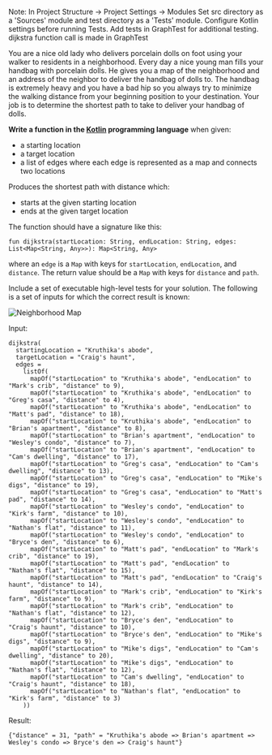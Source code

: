 Note: In Project Structure -> Project Settings -> Modules
Set src directory as a 'Sources' module and test directory as a 'Tests' module.
Configure Kotlin settings before running Tests.
Add tests in GraphTest for additional testing.
dijkstra function call is made in GraphTest

You are a nice old lady who delivers porcelain dolls on foot using your walker to residents in a neighborhood. Every day a nice young man fills your handbag with porcelain dolls. He gives you a map of the neighborhood and an address of the neighbor to deliver the handbag of dolls to. The handbag is extremely heavy and you have a bad hip so you always try to minimize the walking distance from your beginning position to your destination. Your job is to determine the shortest path to take to deliver your handbag of dolls.

**Write a function in the [Kotlin](http://kotlinlang.org/) programming language** when given:

* a starting location
* a target location
* a list of edges where each edge is represented as a map and connects two locations
  
Produces the shortest path with distance which:

* starts at the given starting location
* ends at the given target location
 
The function should have a signature like this:

    fun dijkstra(startLocation: String, endLocation: String, edges: List<Map<String, Any>>): Map<String, Any>

where an `edge` is a `Map` with keys for `startLocation`, `endLocation`, and `distance`. The return value should be a `Map` with keys for `distance` and `path`.

Include a set of executable high-level tests for your solution. The following is a set of inputs for which the correct result is known:

![Neighborhood Map](https://raw.github.com/postnati/doll-delivery/master/neighborhood-map.png)

Input:

    dijkstra(
      startingLocation = "Kruthika's abode",
      targetLocation = "Craig's haunt",
      edges = 
        listOf(
          mapOf("startLocation" to "Kruthika's abode", "endLocation" to "Mark's crib", "distance" to 9),
          mapOf("startLocation" to "Kruthika's abode", "endLocation" to "Greg's casa", "distance" to 4),
          mapOf("startLocation" to "Kruthika's abode", "endLocation" to "Matt's pad", "distance" to 18),
          mapOf("startLocation" to "Kruthika's abode", "endLocation" to "Brian's apartment", "distance" to 8),
          mapOf("startLocation" to "Brian's apartment", "endLocation" to "Wesley's condo", "distance" to 7),
          mapOf("startLocation" to "Brian's apartment", "endLocation" to "Cam's dwelling", "distance" to 17),
          mapOf("startLocation" to "Greg's casa", "endLocation" to "Cam's dwelling", "distance" to 13),
          mapOf("startLocation" to "Greg's casa", "endLocation" to "Mike's digs", "distance" to 19),
          mapOf("startLocation" to "Greg's casa", "endLocation" to "Matt's pad", "distance" to 14),
          mapOf("startLocation" to "Wesley's condo", "endLocation" to "Kirk's farm", "distance" to 10),
          mapOf("startLocation" to "Wesley's condo", "endLocation" to "Nathan's flat", "distance" to 11),
          mapOf("startLocation" to "Wesley's condo", "endLocation" to "Bryce's den", "distance" to 6),
          mapOf("startLocation" to "Matt's pad", "endLocation" to "Mark's crib", "distance" to 19),
          mapOf("startLocation" to "Matt's pad", "endLocation" to "Nathan's flat", "distance" to 15),
          mapOf("startLocation" to "Matt's pad", "endLocation" to "Craig's haunt", "distance" to 14),
          mapOf("startLocation" to "Mark's crib", "endLocation" to "Kirk's farm", "distance" to 9),
          mapOf("startLocation" to "Mark's crib", "endLocation" to "Nathan's flat", "distance" to 12),
          mapOf("startLocation" to "Bryce's den", "endLocation" to "Craig's haunt", "distance" to 10),
          mapOf("startLocation" to "Bryce's den", "endLocation" to "Mike's digs", "distance" to 9),
          mapOf("startLocation" to "Mike's digs", "endLocation" to "Cam's dwelling", "distance" to 20),
          mapOf("startLocation" to "Mike's digs", "endLocation" to "Nathan's flat", "distance" to 12),
          mapOf("startLocation" to "Cam's dwelling", "endLocation" to "Craig's haunt", "distance" to 18),
          mapOf("startLocation" to "Nathan's flat", "endLocation" to "Kirk's farm", "distance" to 3)
        ))

Result:
  
    {"distance" = 31, "path" = "Kruthika's abode => Brian's apartment => Wesley's condo => Bryce's den => Craig's haunt"}
